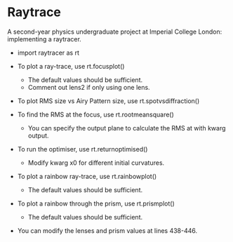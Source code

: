 # Raytrace

A second-year physics undergraduate project at Imperial College London: implementing a raytracer.

* import raytracer as rt

* To plot a ray-trace, use rt.focusplot()
  * The default values should be sufficient.
  * Comment out lens2 if only using one lens.

* To plot RMS size vs Airy Pattern size, use rt.spotvsdiffraction()

* To find the RMS at the focus, use rt.rootmeansquare()
  * You can specify the output plane to calculate the RMS at with kwarg output.

* To run the optimiser, use rt.returnoptimised()
  * Modify kwarg x0 for different initial curvatures.

* To plot a rainbow ray-trace, use rt.rainbowplot()
  * The default values should be sufficient.

* To plot a rainbow through the prism, use rt.prismplot()
  * The default values should be sufficient.

* You can modify the lenses and prism values at lines 438-446.
